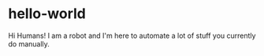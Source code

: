 # hello-world

Hi Humans!
I am a robot and I'm here to automate a lot of stuff you currently do manually.

